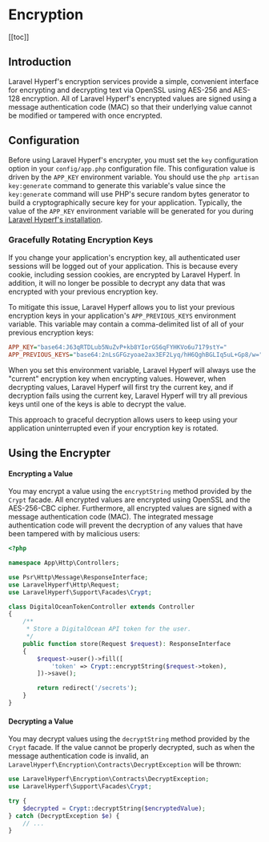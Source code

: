 # Encryption
[[toc]]

## Introduction

Laravel Hyperf's encryption services provide a simple, convenient interface for encrypting and decrypting text via OpenSSL using AES-256 and AES-128 encryption. All of Laravel Hyperf's encrypted values are signed using a message authentication code (MAC) so that their underlying value cannot be modified or tampered with once encrypted.

## Configuration

Before using Laravel Hyperf's encrypter, you must set the `key` configuration option in your `config/app.php` configuration file. This configuration value is driven by the `APP_KEY` environment variable. You should use the `php artisan key:generate` command to generate this variable's value since the `key:generate` command will use PHP's secure random bytes generator to build a cryptographically secure key for your application. Typically, the value of the `APP_KEY` environment variable will be generated for you during [Laravel Hyperf's installation](/docs/installation).

### Gracefully Rotating Encryption Keys

If you change your application's encryption key, all authenticated user sessions will be logged out of your application. This is because every cookie, including session cookies, are encrypted by Laravel Hyperf. In addition, it will no longer be possible to decrypt any data that was encrypted with your previous encryption key.

To mitigate this issue, Laravel Hyperf allows you to list your previous encryption keys in your application's `APP_PREVIOUS_KEYS` environment variable. This variable may contain a comma-delimited list of all of your previous encryption keys:

```ini
APP_KEY="base64:J63qRTDLub5NuZvP+kb8YIorGS6qFYHKVo6u7179stY="
APP_PREVIOUS_KEYS="base64:2nLsGFGzyoae2ax3EF2Lyq/hH6QghBGLIq5uL+Gp8/w="
```

When you set this environment variable, Laravel Hyperf will always use the "current" encryption key when encrypting values. However, when decrypting values, Laravel Hyperf will first try the current key, and if decryption fails using the current key, Laravel Hyperf will try all previous keys until one of the keys is able to decrypt the value.

This approach to graceful decryption allows users to keep using your application uninterrupted even if your encryption key is rotated.

## Using the Encrypter

#### Encrypting a Value

You may encrypt a value using the `encryptString` method provided by the `Crypt` facade. All encrypted values are encrypted using OpenSSL and the AES-256-CBC cipher. Furthermore, all encrypted values are signed with a message authentication code (MAC). The integrated message authentication code will prevent the decryption of any values that have been tampered with by malicious users:

```php
<?php

namespace App\Http\Controllers;

use Psr\Http\Message\ResponseInterface;
use LaravelHyperf\Http\Request;
use LaravelHyperf\Support\Facades\Crypt;

class DigitalOceanTokenController extends Controller
{
    /**
     * Store a DigitalOcean API token for the user.
     */
    public function store(Request $request): ResponseInterface
    {
        $request->user()->fill([
            'token' => Crypt::encryptString($request->token),
        ])->save();

        return redirect('/secrets');
    }
}
```

#### Decrypting a Value

You may decrypt values using the `decryptString` method provided by the `Crypt` facade. If the value cannot be properly decrypted, such as when the message authentication code is invalid, an `LaravelHyperf\Encryption\Contracts\DecryptException` will be thrown:

```php
use LaravelHyperf\Encryption\Contracts\DecryptException;
use LaravelHyperf\Support\Facades\Crypt;

try {
    $decrypted = Crypt::decryptString($encryptedValue);
} catch (DecryptException $e) {
    // ...
}
```